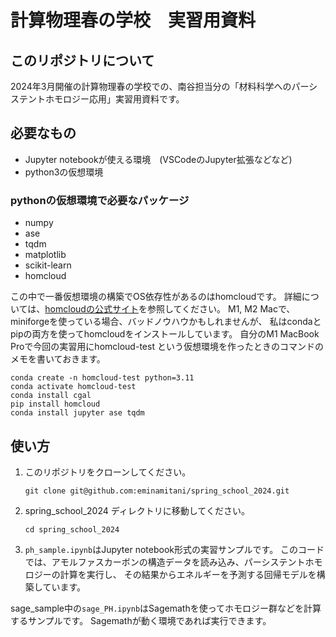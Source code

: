 # 計算物理春の学校　実習用資料

## このリポジトリについて
2024年3月開催の計算物理春の学校での、南谷担当分の「材料科学へのパーシステントホモロジー応用」実習用資料です。

## 必要なもの
- Jupyter notebookが使える環境　(VSCodeのJupyter拡張などなど)
- python3の仮想環境
  
### pythonの仮想環境で必要なパッケージ
- numpy
- ase
- tqdm 
- matplotlib
- scikit-learn
- homcloud 

この中で一番仮想環境の構築でOS依存性があるのはhomcloudです。
詳細については、[homcloudの公式サイト](https://homcloud.dev/index.html)を参照してください。
M1, M2 Macで、miniforgeを使っている場合、バッドノウハウかもしれませんが、
私はcondaとpipの両方を使ってhomcloudをインストールしています。
自分のM1 MacBook Proで今回の実習用にhomcloud-test という仮想環境を作ったときのコマンドのメモを書いておきます。
```
conda create -n homcloud-test python=3.11
conda activate homcloud-test
conda install cgal
pip install homcloud
conda install jupyter ase tqdm
```
## 使い方
1. このリポジトリをクローンしてください。
   ```
   git clone git@github.com:eminamitani/spring_school_2024.git
   ```
2. spring_school_2024 ディレクトリに移動してください。
   ```
   cd spring_school_2024
   ```
3. `ph_sample.ipynb`はJupyter notebook形式の実習サンプルです。
   このコードでは、アモルファスカーボンの構造データを読み込み、パーシステントホモロジーの計算を実行し、
   その結果からエネルギーを予測する回帰モデルを構築しています。
   

sage_sample中の`sage_PH.ipynb`はSagemathを使ってホモロジー群などを計算するサンプルです。
Sagemathが動く環境であれば実行できます。